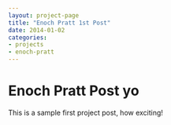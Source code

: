 ```yaml
---
layout: project-page
title: "Enoch Pratt 1st Post"
date: 2014-01-02
categories:
- projects
- enoch-pratt
---
```


# Enoch Pratt Post yo

This is a sample first project post, how exciting!